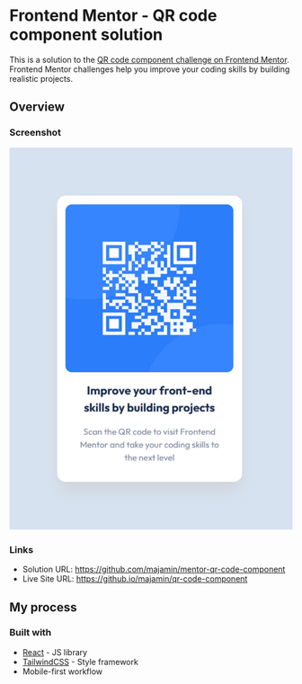 # Frontend Mentor - QR code component solution

This is a solution to the [QR code component challenge on Frontend Mentor](https://www.frontendmentor.io/challenges/qr-code-component-iux_sIO_H). Frontend Mentor challenges help you improve your coding skills by building realistic projects.

## Overview

### Screenshot

![](./screenshot.png)

### Links

- Solution URL: https://github.com/majamin/mentor-qr-code-component
- Live Site URL: https://github.io/majamin/qr-code-component

## My process

### Built with

- [React](https://reactjs.org/) - JS library
- [TailwindCSS](https://tailwindcss.com) - Style framework
- Mobile-first workflow
